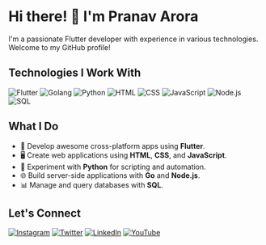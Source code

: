 # Hi there! 👋 I'm Pranav Arora

I'm a passionate Flutter developer with experience in various technologies. Welcome to my GitHub profile!

## Technologies I Work With

<p align="left">
  <img src="https://img.shields.io/badge/Flutter-02569B?style=flat&logo=flutter&logoColor=white" alt="Flutter">
  <img src="https://img.shields.io/badge/Go-00ADD8?style=flat&logo=go&logoColor=white" alt="Golang">
  <img src="https://img.shields.io/badge/Python-3776AB?style=flat&logo=python&logoColor=white" alt="Python">
  <img src="https://img.shields.io/badge/HTML-E34F26?style=flat&logo=html5&logoColor=white" alt="HTML">
  <img src="https://img.shields.io/badge/CSS-1572B6?style=flat&logo=css3&logoColor=white" alt="CSS">
  <img src="https://img.shields.io/badge/JavaScript-F7DF1E?style=flat&logo=javascript&logoColor=black" alt="JavaScript">
  <img src="https://img.shields.io/badge/Node.js-339933?style=flat&logo=node.js&logoColor=white" alt="Node.js">
  <img src="https://img.shields.io/badge/SQL-003B57?style=flat&logo=sql&logoColor=white" alt="SQL">
</p>

## What I Do

- 🚀 Develop awesome cross-platform apps using **Flutter**.
- 🖥️ Create web applications using **HTML**, **CSS**, and **JavaScript**.
- 🐍 Experiment with **Python** for scripting and automation.
- 🌐 Build server-side applications with **Go** and **Node.js**.
- 📊 Manage and query databases with **SQL**.

## Let's Connect

[<img src="https://img.shields.io/badge/Instagram-E4405F?style=for-the-badge&logo=instagram&logoColor=white" alt="Instagram">](https://www.instagram.com/primalpranav/)
[<img src="https://img.shields.io/badge/Twitter-1DA1F2?style=for-the-badge&logo=twitter&logoColor=white" alt="Twitter">](https://twitter.com/pranavintech)
[<img src="https://img.shields.io/badge/LinkedIn-0077B5?style=for-the-badge&logo=linkedin&logoColor=white" alt="LinkedIn">](https://www.linkedin.com/in/pranav-arora-440099221/)
[<img src="https://img.shields.io/badge/YouTube-FF0000?style=for-the-badge&logo=youtube&logoColor=white" alt="YouTube">](https://youtube.com/@primalpranav)


